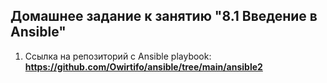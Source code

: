 ## Домашнее задание к занятию "8.1 Введение в Ansible"

1. Ссылка на репозиторий с Ansible playbook:
**https://github.com/Owirtifo/ansible/tree/main/ansible2**